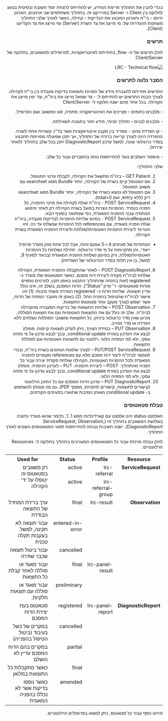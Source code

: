 <div id="intro" dir="rtl" markdown="1">

בכדי להבין את התהליך וזרימת המידע, יש להתייחס להנחת יסוד חשובה ובסיסית בנוגע לחלוקה בין Client ו- Server בפרוייקט זה.
בתהליך משתתפים שני ארגונים, הארגון היוזם - בי"ח והארגון המבצע את הבדיקות - קהילה, כאשר לאורך שלבי התהליך משתנות ההגדרות של: מי מייצג את צד השרת (Server) ומי מייצג את צד הקליינט (Client).

### תרשים

להלן תרשים של ה- flow, בהתייחס לאינטראקציות, לפרופילים ולמשאבים, בחלוקה של Client/Server 

![LRC - Technical flow](./LRC_Technical_flow.jpg)

### הסבר נלווה לתרשים

התרשים מתייחס להעברת מידע של הפניות ותוצאות בדיקות מעבדה בין בי"ח לקהילה. 
לצורך הבנת התרשים יש להתייחס ל:
\- צד שמאל מייצג את ביה"ח, וצד ימין מייצג את הקהילה. בכל אחד מהם ישנה חלוקה ל- Client/Server

\- מלבנים כתומים – מציינים את האינטראקציה: מתודה, סוג המשאב ושם הפרופיל.

\- מלבנים לבנים – תהליך פנימי, מידע חוזר בתגובה לשאילתה.

\- קו הפרדה צהוב - מפריד בין מקבץ אינטראקציות אשר בד"כ קשורות אחת לשניה. ההפרדה הינה לצורך קריאה ברורה של התהליך, אך יתכן שפעולה מסויימת תתבצע בסדר כרונולוגי שונה, למשל עדכון DiagnosticReport יתכן בכל שלב בתהליך (לאחר יצירתו).

\- מיספור השלבים נועד להתייחסות נוחה בהסברים עבור כל שלב.

שלבי התהליך:

1. GET Patient – ביה"ח מתשאל את הקהילה, לקבלת פרטי המטופל.
2. אם המטופל קיים בשרת של הקהילה, יוחזר Bundle מסוג searchset עם משאב המטופל
3. אם המטופל לא נמצא בשרת של הקהילה, יוחזר Bundle מסוג searchset ריק (ללא entry, ועם total=0).
4. POST ServiceRequest - ביה"ח שולח לקהילה את פרטי ההפניה, כל הפניה בנפרד.
   ההפניות נוצרות בפועל בשרת הקהילה רק לאחר מימוש המתודה עבור ההפניה המאגדת, כפי שמתואר בסעיף הבא.
5. POST ServiceRequest - בסיום שליחת ההפניות לבדיקות מעבדה, ביה"ח שולח הפניה מאגדת, עם references לכל ההפניות שנשלחו עד כה. 
   זהו הטריגר ליצירת ההפניות האטומיות/סוללות וליצירת ההפניה המאגדת בשרת הקהילה.

- המתודות של סעיפים 4 ו-5 אמנם זהות, אבל לכל אחת מהן מוגדר פרופיל ייעודי, והן מתקיימות על פי סדר כרונולוגי. תחילה נשלחות כל ההפניות האטומיות/סוללה, ורק בסיומן נשלחת ההפניה המאגדת (בניגוד לסעיף 8, למשל, בו אין תלות בסדר הכרונולוגי של השליחה).

6. POST DiagnosticReport – לאחר שהתקבלה ההפניה המאגדת, הקהילה שולחת לביה"ח פקודה ליצירת דוח מסכם, כאשר הסטאטוס שלו מוגדר כ- registered (זאת בהנחה שהתהליך התבצע באופן תקין. לפרטים נוספים אודות סטאטוסים- ר' פרק “Status”). הדוח המסכם, בשלב זה, אינו כולל עדיין תוצאות.
   שליחת הדוח כ- registered הוגדרה משתי סיבות: (1) זהו אישור לביה"ח שהטיפול בהפניה החל. 
   (2) באופן זה מועבר המזהה של הדוח, אשר ישמש לצורך מעקב אחר סטאטוס התוצאות.
7. POST Observation – שליחת התוצאות של בדיקות המעבדה מהקהילה לביה"ח.
   שלב זה כולל גם את התוצאות האטומיות וגם את תוצאות הסוללה, מכיוון שאין סדר כרונולוגי ביניהן. כל התוצאות ומשאבי הסוללות נשלחים ללא הפרדה או סדר מחייב.
8. PUT Observation – במידת הצורך, ניתן לעדכן תוצאות קיימות.
   מומלץ לבצע את העדכון בעזרת conditional update, ובכך לבצע עדכון על פי מזהה עסקי, ולא לפי המזהה הלוגי.
   רלוונטי גם לתוצאות האטומיות וגם לסוללת התוצאות.
9. PUT/POST ServiceRequest – לצורך שלמות הנתונים בשרת ביה"ח, ובכדי לאפשר לביה"ח ליצור דוח מסכם מלא עם references מקומיים להפניה המאגדת ולכל ההפניות האטומיות, הקהילה שולחת פקודת יצירה עבור כל הפניה מהתהליך.
   POST – ליצירת ההפניה.
   PUT – לעדכון ההפניה. מומלץ לבצע את העדכון בעזרת conditional update, ובכך לבצע עדכון על פי מזהה עסקי, ולא לפי המזהה הלוגי.
10. PUT DiagnosticReport – עדכון הדוח המסכם עם כל התוכן הרלוונטי (קישורים לתוצאות, קישורים להפניות, מסמך PDF).
   גם פה מומלץ להשתמש ב- conditional update מאותן הסיבות שתוארו בסעיפים הקודמים.


### טבלת סטאטוסים

האלמנט status הינו אלמנט עם קארדינליות מסוג 1..1, כלומר שהוא מוגדר כחובה בשלושת המשאבים בתהליך זה (ServiceRequest, Observation, DiagnosticReport).
ישנה חשיבות גבוהה להתייחסות לסוגי הסטאטוסים השונים לאורך התהליך.

להלן טבלה מרכזת עבור כל הסטאטוסים המעורבים בתהליך בחלוקה ל- Resources הרלוונטיים:

<table><tr><th colspan="1" valign="bottom"><b>Resource</b></th><th colspan="1" valign="bottom"><b>Profile</b></th><th colspan="1" valign="bottom"><b>Status</b></th><th colspan="1" valign="bottom"><b>Used for</b></th></tr>
<tr><td colspan="1" rowspan="2" valign="top"><b>ServiceRequest</b></td><td colspan="1" valign="top">lrc-referral</td><td colspan="1" valign="top">active</td><td colspan="1" rowspan="2" valign="top">רק משאבים בסטאטוס זה יטופלו על ידי הקהילה</td></tr>
<tr><td colspan="1" valign="top">lrc-referral-group</td><td colspan="1" valign="top">active</td></tr>
<tr><td colspan="1" rowspan="5" valign="top"><b>Observation</b></td><td colspan="1" rowspan="3" valign="top">lrc-result</td><td colspan="1" valign="top">final</td><td colspan="1" valign="top">ערך ברירת המחדל של התוצאה הבודדת</td></tr>
<tr><td colspan="1" valign="top">entered-in-error</td><td colspan="1" valign="top">עבור תוצאה לא תקינה, למשל בעקבות תקלה טכנית</td></tr>
<tr><td colspan="1" valign="top">cancelled</td><td colspan="1" valign="top">עבור ביטול תוצאה שכבר שודרה</td></tr>
<tr><td colspan="1" rowspan="2" valign="top">lrc-panel-result</td><td colspan="1" valign="top">final</td><td colspan="1" valign="top">עבור מאגד או סוללה לאחר קבלת כל התוצאות</td></tr>
<tr><td colspan="1" valign="top">preliminary</td><td colspan="1" valign="top">עבור מאגד או סוללה עם תוצאות חלקיות.</td></tr>
<tr><td colspan="1" rowspan="5" valign="top"><b>DiagnosticReport</b></td><td colspan="1" rowspan="5" valign="top">lrc-panel-report</td><td colspan="1" valign="top">registered</td><td colspan="1" valign="top">סטאטוס בעת יצירת הדוח המסכם</td></tr>
<tr><td colspan="1" valign="top">cancelled</td><td colspan="1" valign="top">במקרים של כשל בעיבוד (ביטול הטיפול בהפנייה)</td></tr>
<tr><td colspan="1" valign="top">partial</td><td colspan="1" valign="top">במקרים בהם הדוח המסכם עדיין לא הושלם</td></tr>
<tr><td colspan="1" valign="top">final</td><td colspan="1" valign="top">כאשר מתקבלות כל התוצאות במלואן</td></tr>
<tr><td colspan="1" valign="top">amended</td><td colspan="1" valign="top">כאשר נוספו בדיקות אשר לא נכללו בהפניה המאגדת</td></tr>
</table>

פירוט נוסף עבור כל סטאטוס, ניתן למצוא בפרופולים הרלוונטיים.

</div>

